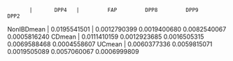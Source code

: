            |       DPP4   |         FAP         DPP8         DPP9         DPP2
NonIBDmean | 0.0195541501 | 0.0012790399 0.0019400680 0.0082540067 0.0005816240
CDmean     | 0.0111410159 0.0012923685 0.0016505315 0.0069588468 0.0004558607
UCmean     | 0.0060377336 0.0059815071 0.0019505089 0.0057060067 0.0006999809